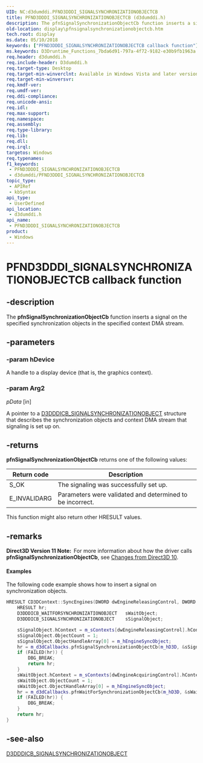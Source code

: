 ```yaml
---
UID: NC:d3dumddi.PFND3DDDI_SIGNALSYNCHRONIZATIONOBJECTCB
title: PFND3DDDI_SIGNALSYNCHRONIZATIONOBJECTCB (d3dumddi.h)
description: The pfnSignalSynchronizationObjectCb function inserts a signal on the specified synchronization objects in the specified context DMA stream.
old-location: display\pfnsignalsynchronizationobjectcb.htm
tech.root: display
ms.date: 05/10/2018
keywords: ["PFND3DDDI_SIGNALSYNCHRONIZATIONOBJECTCB callback function"]
ms.keywords: D3Druntime_Functions_7bda6d91-797a-4f72-9182-e30b9fb1963a.xml, PFND3DDDI_SIGNALSYNCHRONIZATIONOBJECTCB, PFND3DDDI_SIGNALSYNCHRONIZATIONOBJECTCB callback, d3dumddi/pfnSignalSynchronizationObjectCb, display.pfnsignalsynchronizationobjectcb, pfnSignalSynchronizationObjectCb, pfnSignalSynchronizationObjectCb callback function [Display Devices]
req.header: d3dumddi.h
req.include-header: D3dumddi.h
req.target-type: Desktop
req.target-min-winverclnt: Available in Windows Vista and later versions of the Windows operating systems.
req.target-min-winversvr: 
req.kmdf-ver: 
req.umdf-ver: 
req.ddi-compliance: 
req.unicode-ansi: 
req.idl: 
req.max-support: 
req.namespace: 
req.assembly: 
req.type-library: 
req.lib: 
req.dll: 
req.irql: 
targetos: Windows
req.typenames: 
f1_keywords:
 - PFND3DDDI_SIGNALSYNCHRONIZATIONOBJECTCB
 - d3dumddi/PFND3DDDI_SIGNALSYNCHRONIZATIONOBJECTCB
topic_type:
 - APIRef
 - kbSyntax
api_type:
 - UserDefined
api_location:
 - d3dumddi.h
api_name:
 - PFND3DDDI_SIGNALSYNCHRONIZATIONOBJECTCB
product:
 - Windows
---
```


# PFND3DDDI_SIGNALSYNCHRONIZATIONOBJECTCB callback function


## -description

The <b>pfnSignalSynchronizationObjectCb</b> function inserts a signal on the specified synchronization objects in the specified context DMA stream.

## -parameters

### -param hDevice

A handle to a display device (that is, the graphics context).

### -param Arg2

*pData* [in]

A pointer to a <a href="/windows-hardware/drivers/ddi/d3dumddi/ns-d3dumddi-_d3dddicb_signalsynchronizationobject">D3DDDICB_SIGNALSYNCHRONIZATIONOBJECT</a> structure that describes the synchronization objects and context DMA stream that signaling is set up on.

## -returns

<b>pfnSignalSynchronizationObjectCb</b> returns one of the following values:

|Return code|Description|
|--- |--- |
|S_OK|The signaling was successfully set up.|
|E_INVALIDARG|Parameters were validated and determined to be incorrect.|


This function might also return other HRESULT values.

## -remarks

<b>Direct3D Version 11 Note:  </b>For more information about how the driver calls <b>pfnSignalSynchronizationObjectCb</b>, see <a href="/windows-hardware/drivers/display/changes-from-direct3d-10">Changes from Direct3D 10</a>.




#### Examples

The following code example shows how to insert a signal on synchronization objects.

```cpp
HRESULT CD3DContext::SyncEngines(DWORD dwEngineReleasingControl, DWORD dwEngineAcquiringControl) {
    HRESULT hr;
    D3DDDICB_WAITFORSYNCHRONIZATIONOBJECT   sWaitObject;
    D3DDDICB_SIGNALSYNCHRONIZATIONOBJECT    sSignalObject;

    sSignalObject.hContext = m_sContexts[dwEngineReleasingControl].hContext;
    sSignalObject.ObjectCount = 1;
    sSignalObject.ObjectHandleArray[0] = m_hEngineSyncObject;
    hr = m_d3dCallbacks.pfnSignalSynchronizationObjectCb(m_hD3D, &sSignalObject);
    if (FAILED(hr)) {
        DBG_BREAK;
        return hr;
    }
    sWaitObject.hContext = m_sContexts[dwEngineAcquiringControl].hContext;
    sWaitObject.ObjectCount = 1;
    sWaitObject.ObjectHandleArray[0] = m_hEngineSyncObject;
    hr = m_d3dCallbacks.pfnWaitForSynchronizationObjectCb(m_hD3D, &sWaitObject);
    if (FAILED(hr)) {
        DBG_BREAK;        
    }
    return hr;
}
```

## -see-also

<a href="/windows-hardware/drivers/ddi/d3dumddi/ns-d3dumddi-_d3dddicb_signalsynchronizationobject">D3DDDICB_SIGNALSYNCHRONIZATIONOBJECT</a>

